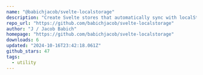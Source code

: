 ```yaml
---
name: "@babichjacob/svelte-localstorage"
description: "Create Svelte stores that automatically sync with localStorage."
repo_url: "https://github.com/babichjacob/svelte-localstorage"
author: "J / Jacob Babich"
homepage: "https://github.com/babichjacob/svelte-localstorage"
downloads: 6
updated: "2024-10-16T23:42:18.061Z"
github_stars: 47
tags: 
  - utility
---
```

